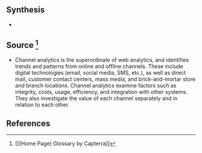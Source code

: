 ## Synthesis
- 
## Source [^1]
- Channel analytics is the superordinate of web analytics, and identifies trends and patterns from online and offline channels. These include digital technologies (email, social media, SMS, etc.), as well as direct mail, customer contact centers, mass media, and brick-and-mortar store and branch locations. Channel analytics examine factors such as integrity, costs, usage, efficiency, and integration with other systems. They also investigate the value of each channel separately and in relation to each other.
## References

[^1]: [[(Home Page) Glossary by Capterra]]